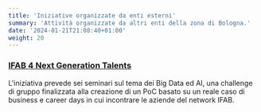 ```yaml
---
title: 'Iniziative organizzate da enti esterni'
summary: 'Attività organizzate da altri enti della zona di Bologna.'
date: '2024-01-21T21:08:40+01:00'
weight: 20
---
```


### [IFAB 4 Next Generation Talents](https://www.ifabfoundation.org/it/ifab-4-next-generation-talents/)
L'iniziativa prevede sei seminari sul tema dei Big Data ed AI, una challenge di gruppo finalizzata alla creazione di un PoC basato su un reale caso di business e career days in cui incontrare le aziende del network IFAB. 

#